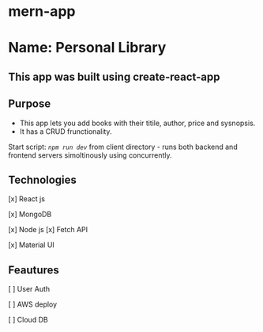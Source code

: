 # mern-app
# Name: Personal Library
## This app was built using create-react-app

## Purpose
 
 - This app lets you add books with their titile, author, price and sysnopsis.
 - It has a CRUD frunctionality.
 
Start script: *```npm run dev```* from client directory - runs both backend and frontend servers simoltinously using concurrently.

## Technologies 

[x] React js

[x] MongoDB

[x] Node js
[x] Fetch API

[x] Material UI


## Feautures

[ ] User Auth

[ ] AWS deploy

[ ] Cloud DB

 
